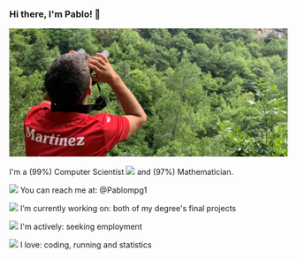 ### Hi there, I'm Pablo! 👋



![Somiedo](https://github.com/Pablompg/Pablompg/blob/master/somiedo-prismaticos-modificado.jpg)

I'm a (99%) Computer Scientist <img src="https://img.icons8.com/fluent/48/000000/under-computer.png" width="16"/> and (97%) Mathematician.

<img src="https://img.icons8.com/fluent/100/000000/twitter.png" width="20"/> You can reach me at: @Pablompg1

 <img src="https://img.icons8.com/office/16/000000/computer.png" width="20"/> I’m currently working on: both of my degree's final projects

<img src="https://img.icons8.com/fluent/48/000000/open-resume.png" width="20"/> I'm actively: seeking employment

<img src="https://img.icons8.com/officel/16/000000/in-love.png" width="20"/>  I love: coding, running and statistics

<!--
**Pablompg/Pablompg** is a ✨ _special_ ✨ repository because its `README.md` (this file) appears on your GitHub profile.

Here are some ideas to get you started:

- 🔭 I’m currently working on my degree's final project
- 🌱 I’m currently learning ...
- 👯 I’m looking to collaborate on ...
- 🤔 I’m looking for help with ...
- 💬 Ask me about ...
- 📫 How to reach me: ...
- 😄 Pronouns: ...
- ⚡ Fun fact: ...
- -->
